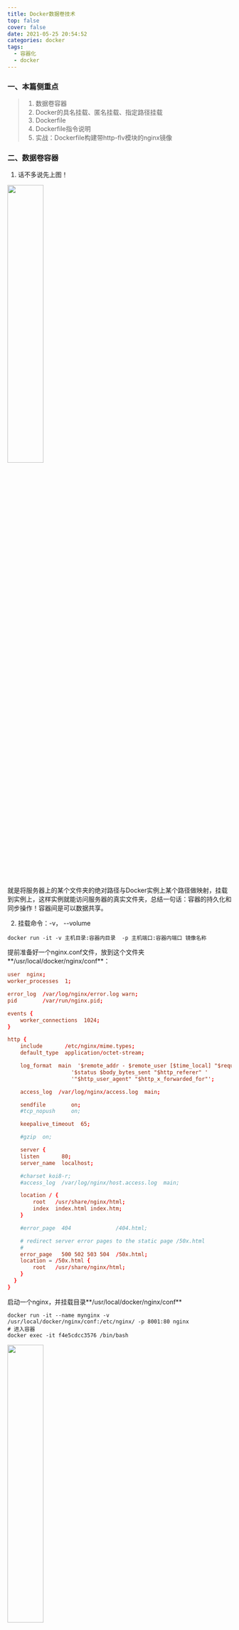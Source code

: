 ```yaml
---
title: Docker数据卷技术
top: false
cover: false
date: 2021-05-25 20:54:52
categories: docker
tags:
  - 容器化
  - docker
---
```


### 一、本篇侧重点

> 1. 数据卷容器
> 2. Docker的具名挂载、匿名挂载、指定路径挂载
> 3. Dockerfile
> 4. Dockerfile指令说明
> 5. 实战：Dockerfile构建带http-flv模块的nginx镜像



### 二、数据卷容器

1. 话不多说先上图！

<img style="width:40%;height:40%" src="http://staticfile.erdongchen.top/blog/blogPicture/20210524/2.1.png"  align=left/>

​    就是将服务器上的某个文件夹的绝对路径与Docker实例上某个路径做映射，挂载到实例上，这样实例就能访问服务器的真实文件夹，总结一句话：容器的持久化和同步操作！容器间是可以数据共享。

2. 挂载命令：-v， --volume

````shell
docker run -it -v 主机目录:容器内目录  -p 主机端口:容器内端口 镜像名称
````

提前准备好一个nginx.conf文件，放到这个文件夹**/usr/local/docker/nginx/conf**：

````conf
user  nginx;
worker_processes  1;

error_log  /var/log/nginx/error.log warn;
pid        /var/run/nginx.pid;

events {
    worker_connections  1024;
}

http {
    include       /etc/nginx/mime.types;
    default_type  application/octet-stream;

    log_format  main  '$remote_addr - $remote_user [$time_local] "$request" '
                    '$status $body_bytes_sent "$http_referer" '
                    '"$http_user_agent" "$http_x_forwarded_for"';

    access_log  /var/log/nginx/access.log  main;

    sendfile        on;
    #tcp_nopush     on;

    keepalive_timeout  65;

    #gzip  on;

    server {
    listen       80;
    server_name  localhost;

    #charset koi8-r;
    #access_log  /var/log/nginx/host.access.log  main;

    location / {
        root   /usr/share/nginx/html;
        index  index.html index.htm;
    }

    #error_page  404              /404.html;

    # redirect server error pages to the static page /50x.html
    #
    error_page   500 502 503 504  /50x.html;
    location = /50x.html {
        root   /usr/share/nginx/html;
    }
  }
}
````

启动一个nginx，并挂载目录**/usr/local/docker/nginx/conf**

````shell
docker run -it --name mynginx -v /usr/local/docker/nginx/conf:/etc/nginx/ -p 8001:80 nginx
# 进入容器
docker exec -it f4e5cdcc3576 /bin/bash
````

<img style="width:40%;height:40%" src="http://staticfile.erdongchen.top/blog/blogPicture/20210524/2.2.png"  align=left/>

可以看到文件已经挂载上来了，然后在服务器上添加一个文件加入内容，再到docker实例内部查看：

<img style="width:40%;height:40%" src="http://staticfile.erdongchen.top/blog/blogPicture/20210524/2.3.png"  align=left/>



3. 使用 docker inspect 容器id 查看详情：

````shell
docker inspect f4e5cdcc3576
````

<img style="width:40%;height:40%" src="http://staticfile.erdongchen.top/blog/blogPicture/20210524/2.4.png"  align=left/>

上图中 Mounts 便是这个容器的挂载配置，注：它是一个数组，可以同时挂载多个目录！



### 三、Docker的具名、匿名、指定路径挂载

1. 匿名挂载

````shell
# -v 容器内路径
docker run -d -P --name mynginx1 -v /etc/nginx nginx
# 查看所有的volume的情况
docker volume ls
````

<img style="width:40%;height:40%" src="http://staticfile.erdongchen.top/blog/blogPicture/20210524/2.5.png"  align=left/>

这种就是匿名挂载，不指定宿主机的任何路径

````shell
# 使用命令查看容器的匿名挂载情况
docker volume inspect 6f743944485ff33375f3a0699c3a0c90da3273b8c48826e33f1ab134e25a3e4e
````

<img style="width:40%;height:40%" src="http://staticfile.erdongchen.top/blog/blogPicture/20210524/2.6.png"  align=left/>

**匿名挂载时，Docker会在宿主机固定目录为容器挂载一个目录，根目录在：/var/lib/docker/volumes/ 下，然后 加上容器id/_data  这个目录就是容器的数据目录**

2. 具名挂载

````shell
# -v 名字:容器内路径
docker run -d -P --name mynginx1 -v/etc/nginx nginx
# 使用命令查看挂载情况
docker volume inspect juming_nginx
````

<img style="width:40%;height:40%" src="http://staticfile.erdongchen.top/blog/blogPicture/20210524/2.7.png"  align=left/>

所有的docker容器内的卷，没有指定目录的情况下都是在 **/var/lib/docker/volumes/xxxx/_data**下！

<img style="width:40%;height:40%" src="http://staticfile.erdongchen.top/blog/blogPicture/20210524/2.8.png"  align=left/>

3. 指定路径挂载

**-v /宿主机路径：容器内路径 *#指定路径挂载 docker volume ls 是查看不到的***

4. 拓展

````shell
# 通过 -v 容器内路径： ro rw 改变读写权限
# ro #readonly 只读
# rw #readwrite 可读可写
docker run -d -P --name nginx05 -v juming:/etc/nginx:ro nginx
docker run -d -P --name nginx05 -v juming:/etc/nginx:rw nginx
# ro 只要看到ro就说明这个路径只能通过宿主机来操作，容器内部是无法操作！
````



###  四、Dockerfile

**Dockerfile 就是用来构建docker镜像的构建文件**！命令脚本！

通过这个**脚本可以生成镜像**，镜像是一层一层的，脚本是一个个的命令，每个命令都是一层！

构建步骤：

1. 编写一个dockerfile文件

2. docker build 构建称为一个镜像

3. docker run运行镜像

4. docker push发布镜像（DockerHub 、阿里云仓库)



**DockerFile的构建过程**

基础知识：

1. 每个保留关键字(指令）都是必须是大写字母

2. 执行从上到下顺序

3. #表示注释

4. 每一个指令都会创建提交一个新的镜像曾，并提交！

<img style="width:40%;height:40%" src="http://staticfile.erdongchen.top/blog/blogPicture/20210524/4.1.png"  align=left/>

Dockerfile是面向开发的，我们以后要发布项目，做镜像，就需要编写dockerfile文件！

DockerFile：构建文件，定义了一切的步骤，源代码

DockerImages：通过DockerFile构建生成的镜像，最终发布和运行产品。

Docker容器：容器就是镜像运行起来提供服务。



### 五、Dockerfile指令说明

````shell
FROM				# from:基础镜像，一切从这里开始构建
MAINTAINER			# maintainer:镜像是谁写的， 姓名+邮箱
RUN					# run:镜像构建的时候需要运行的命令
ADD					# add:步骤，tomcat镜像，这个tomcat压缩包！添加内容 添加同目录
WORKDIR				# workdir:镜像的工作目录
VOLUME				# volume:挂载的目录
EXPOSE				# expose:保留端口配置
CMD					# cmd:指定这个容器启动的时候要运行的命令，只有最后一个会生效，可被替代
ENTRYPOINT			# entrypoint:指定这个容器启动的时候要运行的命令，可以追加命令
ONBUILD				# onbuild:当构建一个被继承DockerFile这个时候就会运行onbuild的指令，触发指令
COPY				# copy:类似ADD，将我们文件拷贝到镜像中
ENV					# env:构建的时候设置环境变量！
````



### 六、   实战：Dockerfile构建带http-flv模块的nginx镜像

> 现在公司产品需求需要做视频监控功能，也是第一次做，真的是一边踩坑一边收资料然后还要狂补H5播放、码流转码，流服务器这一类的知识，真的是太难了！用nginx也可以做流媒体服务器，但是它需要继承一个第三方模块http-flv，docker里面又只提供了基础的nginx镜像，无法满足，决定手动编译一个带http-flv模块的nginx，然后打包成docker镜像！

话不多说开始撸起来！

首选准备nginx源码包、http-flv模块的源码包（github上可下载），解压！

<img style="width:40%;height:40%" src="http://staticfile.erdongchen.top/blog/blogPicture/20210524/6.1.png"  align=left/>

````shell
# 进入到nginx1.18目录下，对nginx进行编译
bash configure --prefix=/usr/local/nginx --sbin-path=/usr/local/nginx/sbin/nginx --conf-path=/usr/local/nginx/conf/nginx.conf --error-log-path=/usr/local/nginx/logs/error.log --http-log-path=/usr/local/nginx/logs/access.log --pid-path=/usr/local/nginx/logs/nginx.pid --lock-path=/usr/local/nginx/lock/nginx.lock --user=root --group=root --with-http_ssl_module --with-http_realip_module --with-http_stub_status_module --with-http_gzip_static_module  --with-debug --http-client-body-temp-path=/usr/local/nginx/temp --with-stream --without-http_rewrite_module --add-module=../nginx-http-flv-module-1.2.9
# 最后的 --add-module=../nginx-http-flv-module-1.2.9 增加http-flv模块
# 编译
make
# 输出文件
make install
````

**/usr/local/nginx 此目录就是编译后的nginx目录**

````shell
# 切换到 /usr/local 目录 编写一个dockerfile，内容如下：
FROM centos

MAINTAINER cyh

WORKDIR /usr/local
# 将宿主机当前目录下的nginx 复制到 镜像内的/usr/local/nginx/下
COPY nginx /usr/local/nginx/

CMD ["/usr/local/nginx/sbin/nginx","-g","daemon off;"]
````

````shell
# 使用命令创建镜像  不要忘记后面的点！！！
# -f 可指定dockerfile文件
# -t 镜像名
docker build -t nginx_stream:1.0 .
````

<img style="width:40%;height:40%" src="http://staticfile.erdongchen.top/blog/blogPicture/20210524/6.2.png"  align=left/>

````shell
# 导出镜像成一个tar文件
docker save -o nginx_stream.tar nginx_stream:1.0
# 为什么要导出成文件，因为我是在家里制作的镜像文件呀，等周一带到公司就可以部署了！啊哈哈哈哈哈
````

启动docker镜像成一个容器！

````shell
docker run -d --name nginx_stream -p 8081:80 -v /usr/local/nginx/conf:/usr/local/nginx/conf -v /usr/local/nginx/html:/usr/local/nginx/html -v /usr/local/nginx/logs:/usr/local/nginx/logs nginx_stream:1.0 
# 这里挂载了3个目录 分别是配置文件目录，静态文件目录和日志目录，方便配置和管理！
````

<img style="width:40%;height:40%" src="http://staticfile.erdongchen.top/blog/blogPicture/20210524/6.3.png"  align=left/>

接下来咱们修改宿主机**/usr/local/nginx/html/index.html**文件，将title标题改成**hello！http-flv**！然后重启docker容器，在访问8081，看看挂载是否成功！

<img style="width:40%;height:40%" src="http://staticfile.erdongchen.top/blog/blogPicture/20210524/6.4.png"  align=left/>



**<font color=green>在贴一份作为流媒体服务器的nginx.conf的配置，日后写视频监控的记录时会用到！</font>**

````shell
worker_processes  1;

error_log  logs/error.log info;

events {
    worker_connections  1024;
}

rtmp {
    server {
        listen 1935;

        application live {
            live on;
            hls on; 
            hls_path temp/hls;
            hls_fragment 1s;
            hls_cleanup on;
            hls_playlist_length 1s;
        }
		
        application hls {
            live on;
            hls on; 
            hls_fragment 8s;
        }
    }
}

http {
    include    mime.types;
    default_type    application/octet-stream;
    sendfile on;
    keepalive_timeout 65;
    access_log off;
    server {
        listen 20000;
        server_name localhost;

        location / {
            root html;
            index index.html index.htm;
        }

        #为了能访问到hls流协议新增：
        location /hls {
		    types{
                applictaion/vnd.apple.mpegurl m3u8;
                video/mp2t ts;
            }
            root html;
            add_header Cache-Control no-cache;
            add_header Access-Control-Allow-Origin *;
        }
		
        location /live {
	        flv_live on;
            chunked_transfer_encoding  on; #open 'Transfer-Encoding: chunked' response
	        add_header 'Access-Control-Allow-Credentials' 'true'; #add additional HTTP header
	        add_header 'Access-Control-Allow-Origin' '*'; #add additional HTTP header
            add_header Access-Control-Allow-Headers X-Requested-With;
            add_header Access-Control-Allow-Methods GET,POST,OPTIONS;
            add_header 'Cache-Control' 'no-cache';
        }
    }
}

````



